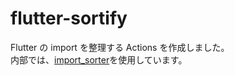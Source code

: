 # flutter-sortify

Flutter の import を整理する Actions を作成しました。  
内部では、[import_sorter](https://pub.dev/packages/import_sorter)を使用しています。

